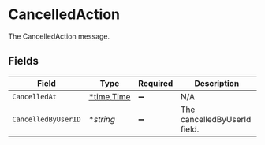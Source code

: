 # CancelledAction

The CancelledAction message.


## Fields

| Field                                      | Type                                       | Required                                   | Description                                |
| ------------------------------------------ | ------------------------------------------ | ------------------------------------------ | ------------------------------------------ |
| `CancelledAt`                              | [*time.Time](https://pkg.go.dev/time#Time) | :heavy_minus_sign:                         | N/A                                        |
| `CancelledByUserID`                        | **string*                                  | :heavy_minus_sign:                         | The cancelledByUserId field.               |